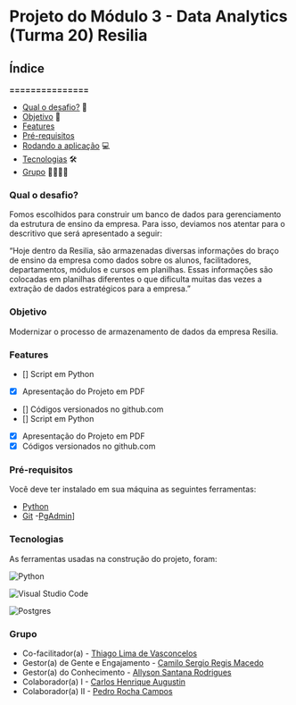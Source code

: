 # Projeto do Módulo 3 - Data Analytics (Turma 20) Resilia
## Índice
**===============**
- [Qual o desafio?](#qual-o-desafio) 🚨
- [Objetivo](#objetivo) 🚀 
- [Features](#features)
- [Pré-requisitos](#pré-requisitos)
- [Rodando a aplicação](#rodando-a-aplicação) 💻
- [Tecnologias](#tecnologias) 🛠
- [Grupo](#grupo) 👨‍💻👩‍💻
### **Qual o desafio?**

Fomos escolhidos para construir um banco de dados para
gerenciamento da estrutura de ensino da empresa.
Para isso, deviamos nos atentar para o descritivo que será apresentado a seguir:

“Hoje dentro da Resilia, são armazenadas diversas informações do braço de ensino da
empresa como dados sobre os alunos, facilitadores, departamentos, módulos e cursos em
planilhas. Essas informações são colocadas em planilhas diferentes o que dificulta muitas das
vezes a extração de dados estratégicos para a empresa.”

### **Objetivo**
Modernizar o processo de armazenamento de dados da empresa Resilia.

### **Features**
- [] Script em Python
- [x] Apresentação do Projeto em PDF
- [] Códigos versionados no github.com
- [] Script em Python
- [x] Apresentação do Projeto em PDF
- [x] Códigos versionados no github.com

### **Pré-requisitos**
Você deve ter instalado em sua máquina as seguintes ferramentas:
- [Python](https://www.python.org)
- [Git](https://git-scm.com)
-[PgAdmin](https://www.pgadmin.org/download/)]


### **Tecnologias**
As ferramentas usadas na construção do projeto, foram:

![Python](https://img.shields.io/badge/python-3670A0?style=for-the-badge&logo=python&logoColor=ffdd54)

![Visual Studio Code](https://img.shields.io/badge/Visual%20Studio%20Code-0078d7.svg?style=for-the-badge&logo=visual-studio-code&logoColor=white)

![Postgres](https://img.shields.io/badge/postgres-%23316192.svg?style=for-the-badge&logo=postgresql&logoColor=white)


### **Grupo**

- Co-facilitador(a) - [Thiago Lima de Vasconcelos](https://github.com/Avext)
- Gestor(a) de Gente e Engajamento - [Camilo Sergio Regis Macedo](https://github.com/Camilord1)
- Gestor(a) do Conhecimento - [Allyson Santana Rodrigues](https://github.com/ally-sr)
- Colaborador(a) I - [Carlos Henrique Augustin](https://github.com/cxrlxx)
- Colaborador(a) II - [Pedro Rocha Campos](https://github.com/pedrorcm)
